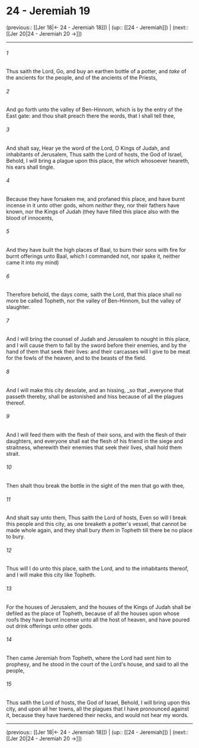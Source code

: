 # 24 - Jeremiah 19

(previous:: [[Jer 18|← 24 - Jeremiah 18]]) | (up:: [[24 - Jeremiah]]) | (next:: [[Jer 20|24 - Jeremiah 20 →]])

***


###### 1 
Thus saith the Lord, Go, and buy an earthen bottle of a potter, and _take_ of the ancients for the people, and of the ancients of the Priests, 

###### 2 
And go forth unto the valley of Ben-Hinnom, which is by the entry of the East gate: and thou shalt preach there the words, that I shall tell thee, 

###### 3 
And shalt say, Hear ye the word of the Lord, O Kings of Judah, and inhabitants of Jerusalem, Thus saith the Lord of hosts, the God of Israel, Behold, I will bring a plague upon this place, the which whosoever heareth, his ears shall tingle. 

###### 4 
Because they have forsaken me, and profaned this place, and have burnt incense in it unto other gods, whom _neither_ they, nor their fathers have known, nor the Kings of Judah (they have filled this place also with the blood of innocents, 

###### 5 
And they have built the high places of Baal, to burn their sons with fire for burnt offerings unto Baal, which I commanded not, nor spake it, neither came it into my mind) 

###### 6 
Therefore behold, the days come, saith the Lord, that this place shall no more be called Topheth, nor the valley of Ben-Hinnom, but the valley of slaughter. 

###### 7 
And I will bring the counsel of Judah and Jerusalem to nought in this place, and I will cause them to fall by the sword before their enemies, and by the hand of them that seek their lives: and their carcasses will I give to be meat for the fowls of the heaven, and to the beasts of the field. 

###### 8 
And I will make this city desolate, and an hissing, _so that _everyone that passeth thereby, shall be astonished and hiss because of all the plagues thereof. 

###### 9 
And I will feed them with the flesh of their sons, and with the flesh of their daughters, and everyone shall eat the flesh of his friend in the siege and straitness, wherewith their enemies that seek their lives, shall hold them strait. 

###### 10 
Then shalt thou break the bottle in the sight of the men that go with thee, 

###### 11 
And shalt say unto them, Thus saith the Lord of hosts, Even so will I break this people and this city, as one breaketh a potter's vessel, that cannot be made whole again, and they shall bury _them_ in Topheth till there be no place to bury. 

###### 12 
Thus will I do unto this place, saith the Lord, and to the inhabitants thereof, and I will make this city like Topheth. 

###### 13 
For the houses of Jerusalem, and the houses of the Kings of Judah shall be defiled as the place of Topheth, because of all the houses upon whose roofs they have burnt incense unto all the host of heaven, and have poured out drink offerings unto other gods. 

###### 14 
Then came Jeremiah from Topheth, where the Lord had sent him to prophesy, and he stood in the court of the Lord's house, and said to all the people, 

###### 15 
Thus saith the Lord of hosts, the God of Israel, Behold, I will bring upon this city, and upon all her towns, all the plagues that I have pronounced against it, because they have hardened their necks, and would not hear my words.

***

(previous:: [[Jer 18|← 24 - Jeremiah 18]]) | (up:: [[24 - Jeremiah]]) | (next:: [[Jer 20|24 - Jeremiah 20 →]])
